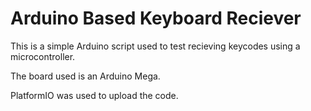 # Arduino Based Keyboard Reciever
This is a simple Arduino script used to test recieving keycodes using a
microcontroller.

The board used is an Arduino Mega.

PlatformIO was used to upload the code.
